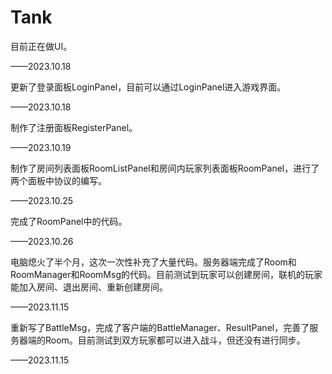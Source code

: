 # Tank

目前正在做UI。

——2023.10.18



更新了登录面板LoginPanel，目前可以通过LoginPanel进入游戏界面。

——2023.10.18



制作了注册面板RegisterPanel。

——2023.10.19



制作了房间列表面板RoomListPanel和房间内玩家列表面板RoomPanel，进行了两个面板中协议的编写。

——2023.10.25



完成了RoomPanel中的代码。

——2023.10.26



电脑熄火了半个月，这次一次性补充了大量代码。服务器端完成了Room和RoomManager和RoomMsg的代码。目前测试到玩家可以创建房间，联机的玩家能加入房间、退出房间、重新创建房间。

——2023.11.15



重新写了BattleMsg，完成了客户端的BattleManager、ResultPanel，完善了服务器端的Room。目前测试到双方玩家都可以进入战斗，但还没有进行同步。

——2023.11.15
